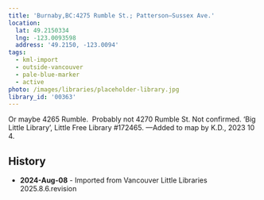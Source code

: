 ```yaml
---
title: 'Burnaby,BC:4275 Rumble St.; Patterson—Sussex Ave.'
location:
  lat: 49.2150334
  lng: -123.0093598
  address: '49.2150, -123.0094'
tags:
  - kml-import
  - outside-vancouver
  - pale-blue-marker
  - active
photo: /images/libraries/placeholder-library.jpg
library_id: '00363'
---
```

Or maybe 4265 Rumble.  
Probably not 4270 Rumble St.
Not confirmed.
‘Big Little Library’, Little Free Library #172465.
—Added to map by K.D., 2023 10 4.  

## History
- **2024-Aug-08** - Imported from Vancouver Little Libraries 2025.8.6.revision
